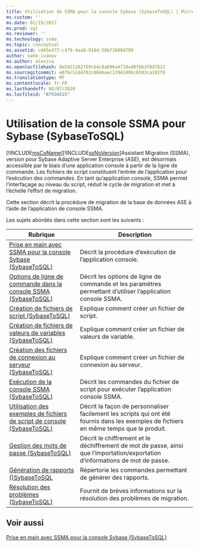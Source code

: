```yaml
---
title: Utilisation de SSMA pour la console Sybase (SybaseToSQL) | Microsoft Docs
ms.custom: ''
ms.date: 01/19/2017
ms.prod: sql
ms.reviewer: ''
ms.technology: ssma
ms.topic: conceptual
ms.assetid: c465e477-c479-4aa8-918d-58bf30884789
author: nahk-ivanov
ms.author: alexiva
ms.openlocfilehash: 8a5921282769cb4c8a696a4718ad07bb3f8d7622
ms.sourcegitcommit: e8f6c51d4702c0046aec1394109bc0503ca182f0
ms.translationtype: MT
ms.contentlocale: fr-FR
ms.lasthandoff: 08/07/2020
ms.locfileid: "87934515"
---
```

# <a name="working-with-ssma-for-sybase-console-sybasetosql"></a>Utilisation de la console SSMA pour Sybase (SybaseToSQL)
[!INCLUDE[msCoName](../../includes/msconame_md.md)][!INCLUDE[ssNoVersion](../../includes/ssnoversion-md.md)]Assistant Migration (SSMA), version pour Sybase Adaptive Server Enterprise (ASE), est désormais accessible par le biais d’une application console à partir de la ligne de commande. Les fichiers de script constituent l’entrée de l’application pour l’exécution des commandes. En tant qu’application console, SSMA permet l’interfaçage au niveau du script, réduit le cycle de migration et met à l’échelle l’effort de migration.  
  
Cette section décrit la procédure de migration de la base de données ASE à l’aide de l’application de console SSMA.  
  
Les sujets abordés dans cette section sont les suivants :  
  
|Rubrique|Description|  
|-|-|  
|[Prise en main avec SSMA pour la console Sybase &#40;SybaseToSQL&#41;](../../ssma/sybase/getting-started-with-ssma-for-sybase-console-sybasetosql.md)|Décrit la procédure d’exécution de l’application console.|  
|[Options de ligne de commande dans la console SSMA &#40;SybaseToSQL&#41;](../../ssma/sybase/command-line-options-in-ssma-console-sybasetosql.md)|Décrit les options de ligne de commande et les paramètres permettant d’utiliser l’application console SSMA.|  
|[Création de fichiers de script &#40;SybaseToSQL&#41;](../../ssma/sybase/creating-script-files-sybasetosql.md)|Explique comment créer un fichier de script.|  
|[Création de fichiers de valeurs de variables &#40;SybaseToSQL&#41;](../../ssma/sybase/creating-variable-value-files-sybasetosql.md)|Explique comment créer un fichier de valeurs de variable.|  
|[Création des fichiers de connexion au serveur &#40;SybaseToSQL&#41;](../../ssma/sybase/creating-the-server-connection-files-sybasetosql.md)|Explique comment créer un fichier de connexion au serveur.|  
|[Exécution de la console SSMA &#40;SybaseToSQL&#41;](../../ssma/sybase/executing-the-ssma-console-sybasetosql.md)|Décrit les commandes du fichier de script pour exécuter l’application console SSMA.|  
|[Utilisation des exemples de fichiers de script de console &#40;SybaseToSQL&#41;](../../ssma/sybase/working-with-the-sample-console-script-files-sybasetosql.md)|Décrit la façon de personnaliser facilement les scripts qui ont été fournis dans les exemples de fichiers en même temps que le produit.|  
|[Gestion des mots de passe &#40;SybaseToSQL&#41;](../../ssma/sybase/managing-passwords-sybasetosql.md)|Décrit le chiffrement et le déchiffrement de mot de passe, ainsi que l’importation/exportation d’informations de mot de passe.|  
|[Génération de rapports &#40;&#41;SybaseToSQL](../../ssma/sybase/generating-reports-sybasetosql.md)|Répertorie les commandes permettant de générer des rapports.|  
|[Résolution des problèmes &#40;SybaseToSQL&#41;](../../ssma/sybase/troubleshooting-sybasetosql.md)|Fournit de brèves informations sur la résolution des problèmes de migration.|  
  
## <a name="see-also"></a>Voir aussi  
[Prise en main avec SSMA pour la console Sybase (SybaseToSQL)](https://msdn.microsoft.com/43219dbe-bcfa-427d-9242-f07b1455f15f)  
  
